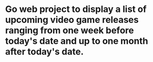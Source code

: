 # Go web project to display a list of upcoming video game releases ranging from one week before today's date and up to one month after today's date.
